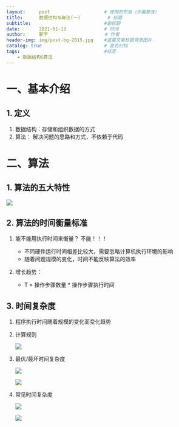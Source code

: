 ```yaml
---
layout:     post                    # 使用的布局（不需要改）
title:      数据结构与算法(一)    		# 标题 
subtitle:    						#副标题
date:       2021-01-13              # 时间
author:     新宇                     # 作者
header-img: img/post-bg-2015.jpg    #这篇文章标题背景图片
catalog: true                       # 是否归档
tags:                               #标签
    - 数据结构&算法
---
```


# 一、基本介绍
## 1. 定义
1. 数据结构：存储和组织数据的方式
2. 算法： 解决问题的思路和方式，不依赖于代码


# 二、算法

## 1. 算法的五大特性
![](https://tva1.sinaimg.cn/large/008eGmZEly1gmlvmi7mccj316u07edj5.jpg)

## 2. 算法的时间衡量标准
1. 能不能用执行时间来衡量？ 不能！！！
	- 不同硬件运行时间相差比较大，需要忽略计算机执行环境的影响
	- 随着问题规模的变化，时间不能反映算法的效率

2. 增长趋势： 
	- T = 操作步骤数量 * 操作步骤执行时间

## 3. 时间复杂度

1. 程序执行时间随着规模的变化而变化趋势

2. 计算规则

	![](https://tva1.sinaimg.cn/large/008eGmZEly1gmlx8v95c1j313s0a40wg.jpg)

3. 最优/最坏时间复杂度

	![](https://tva1.sinaimg.cn/large/008eGmZEly1gmm25qoh18j30oc0720v9.jpg)

	![](https://tva1.sinaimg.cn/large/008eGmZEly1gmm27djn3ij30r80dqtf8.jpg)

4. 常见时间复杂度

	![](https://tva1.sinaimg.cn/large/008eGmZEly1gmm2mv0v8aj31500gaqa2.jpg)

	![](https://tva1.sinaimg.cn/large/008eGmZEly1gmm2pt7cz1j30sg0m8jz0.jpg)

